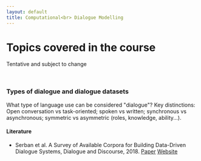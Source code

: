 ```yaml
---
layout: default
title: Computational<br> Dialogue Modelling
---
```


# Topics covered in the course

Tentative and subject to change

<br>

### Types of dialogue and dialogue datasets

What type of language use can be considered "dialogue"? Key distinctions: Open conversation vs task-oriented; spoken vs written; synchronous vs asynchronous; symmetric vs asymmetric (roles, knowledge, ability...).


#### Literature

* Serban et al. A Survey of Available Corpora for Building Data-Driven Dialogue Systems, Dialogue and Discourse, 2018. [Paper](http://dad.uni-bielefeld.de/index.php/dad/article/view/3690/3616) [Website](https://breakend.github.io/DialogDatasets/) 

